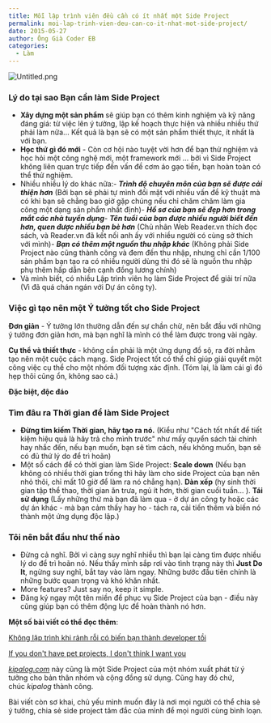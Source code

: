 ```yaml
---
title: Mỗi lập trình viên đều cần có ít nhất một Side Project
permalink: moi-lap-trinh-vien-deu-can-co-it-nhat-mot-side-project/
date: 2015-05-27
author: Ông Già Coder EB
categories:
  - Làm
---
```


![Untitled.png](/images/40205d3d-2631-40ef-9eb4-a0c562c43713/Untitled.png)

### **Lý do tại sao Bạn cần làm Side Project**

- **Xây dựng một sản phẩm** sẽ giúp bạn có thêm kinh nghiệm và kỹ năng đáng giá: từ việc lên ý tưởng, lập kế hoạch thực hiện và nhiều nhiều thứ phải làm nữa... Kết quả là bạn sẽ có một sản phẩm thiết thực, ít nhất là với bạn.
- **Học thứ gì đó mới** - Còn cơ hội nào tuyệt vời hơn để bạn thử nghiệm và học hỏi một công nghệ mới, một framework mới ... bởi vì Side Project không liên quan trực tiếp đến vấn đề cơm áo gạo tiền, bạn hoàn toàn có thể thử nghiệm.
- Nhiều nhiều lý do khác nữa:- ***Trình độ chuyên môn của bạn sẽ được cải thiện hơn*** (Bởi bạn sẽ phải tự mình đối mặt với nhiều vấn đề kỹ thuật mà có khi bạn sẽ chẳng bao giờ gặp chúng nếu chỉ chăm chăm làm gia công một dạng sản phẩm nhất định)- ***Hồ sơ của bạn sẽ đẹp hơn trong mắt các nhà tuyển dụng***- ***Tên tuổi của bạn được nhiều người biết đến hơn, quen được nhiều bạn bè hơn*** (Chủ nhân Web Reader.vn thích đọc sách, và Reader.vn đã kết nối anh ấy với nhiều người có cùng sở thích với mình)- ***Bạn có thêm một nguồn thu nhập khác*** (Không phải Side Project nào cũng thành công và đem đến thu nhập, nhưng chỉ cần 1/100 sản phẩm bạn tạo ra có nhiều người dùng thì đó sẽ là nguồn thu nhập phụ thêm hấp dẫn bên cạnh đồng lương chính)
- Và mình biết, có nhiều Lập trình viên họ làm Side Project để giải trí nữa (Vì đã quá chán ngán với Dự án công ty).

### **Việc gì tạo nên một Ý tưởng tốt cho Side Project**

**Đơn giản** - Ý tưởng lớn thường dẫn đến sự chần chừ, nên bắt đầu với những ý tưởng đơn giản hơn, mà bạn nghĩ là mình có thể làm được trong vài ngày.

**Cụ thể và thiết thực** - không cần phải là một ứng dụng đồ sộ, ra đời nhằm tạo nên một cuộc cách mạng. Side Project tốt có thể chỉ giúp giải quyết một công việc cụ thể cho một nhóm đối tượng xác định. (Tóm lại, là làm cái gì đó hẹp thôi cũng ổn, không sao cả.)

**Đặc biệt, độc đáo**

### **Tìm đâu ra Thời gian để làm Side Project**

- **Đừng tìm kiếm Thời gian, hãy tạo ra nó.** (Kiểu như "Cách tốt nhất để tiết kiệm hiệu quả là hãy trả cho mình trước" như mấy quyển sách tài chính hay nhắc đến, nếu bạn muốn, bạn sẽ tìm cách, nếu không muốn, bạn sẽ có đủ thứ lý do để trì hoãn)
- Một số cách để có thời gian làm Side Project: **Scale down** (Nếu bạn không có nhiều thời gian trống thì hãy làm cho side Project của bạn nên nhỏ thôi, chỉ mất 10 giờ để làm ra nó chẳng hạn). **Dàn xếp** (hy sinh thời gian tập thể thao, thời gian ăn trưa, ngủ ít hơn, thời gian cuối tuần... ). **Tái sử dụng** (Lấy những thứ mà bạn đã làm qua - ở dự án công ty hoặc các dự án khác - mà bạn cảm thấy hay ho - tách ra, cải tiến thêm và biến nó thành một ứng dụng độc lập.)

### **Tôi nên bắt đầu như thế nào**

- Đừng cả nghĩ. Bởi vì càng suy nghĩ nhiều thì bạn lại càng tìm được nhiều lý do để trì hoãn nó. Nếu thấy mình sắp rơi vào tình trạng này thì **Just Do It**, ngừng suy nghĩ, bắt tay vào làm ngay. Những bước đầu tiên chính là những bước quan trọng và khó khăn nhất.
- More features? Just say no, keep it simple.
- Đăng ký ngay một tên miền để phục vụ Side Project của bạn - điều này cũng giúp bạn có thêm động lực để hoàn thành nó hơn.

**Một số bài viết có thể đọc thêm**:

[Không lập trình khi rảnh rỗi có biến bạn thành developer tồi](https://itviec.com/blog/developer-toi-2/?ref=duongdao.family)

[If you don't have pet projects, I don't think I want you](http://ayende.com/blog/90113/if-you-dont-have-pet-projects-i-dont-think-i-want-you?ref=duongdao.family)

[_kipalog.com_](https://kipalog.com/?ref=duongdao.family) này cũng là một Side Project của một nhóm xuất phát từ ý tưởng cho bản thân nhóm và cộng đồng sử dụng. Cũng hay đó chứ, chúc *kipalog* thành công.

Bài viết còn sơ khai, chủ yếu mình muốn đây là nơi mọi người có thể chia sẻ ý tưởng, chia sẻ side project tâm đắc của mình để mọi người cùng bình loạn.
